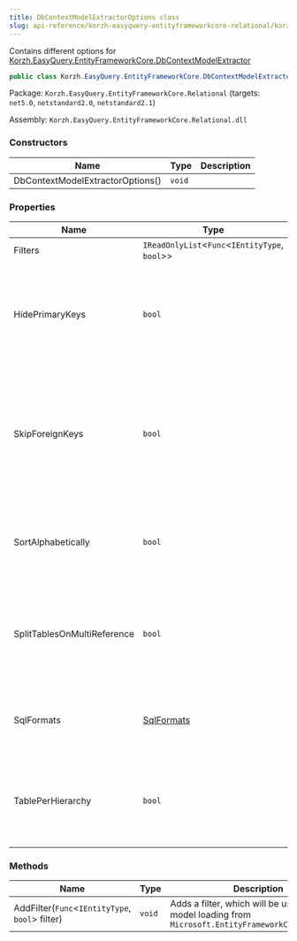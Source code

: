 ```yaml
---
title: DbContextModelExtractorOptions class
slug: api-reference/korzh-easyquery-entityframeworkcore-relational/korzh-easyquery-entityframeworkcore-namespace/dbcontextmodelextractoroptions-class
---
```

Contains different options for [Korzh.EasyQuery.EntityFrameworkCore.DbContextModelExtractor](/api-reference/korzh-easyquery-entityframeworkcore-relational/korzh-easyquery-entityframeworkcore-namespace/dbcontextmodelextractor-class)
```csharp
public class Korzh.EasyQuery.EntityFrameworkCore.DbContextModelExtractorOptions

```
Package: `Korzh.EasyQuery.EntityFrameworkCore.Relational` (targets: `net5.0`, `netstandard2.0`, `netstandard2.1`)

Assembly: `Korzh.EasyQuery.EntityFrameworkCore.Relational.dll`

### Constructors

| Name | Type | Description | 
| --- | --- | --- | 
| DbContextModelExtractorOptions() | `void` |  | 


### Properties

| Name | Type | Description | 
| --- | --- | --- | 
| Filters | `IReadOnlyList`&lt;`Func`&lt;`IEntityType`, `bool`&gt;&gt; | The Filtes | 
| HidePrimaryKeys | `bool` | Gets or sets a value indicating whether we need to hide primary key fields in the data model. | 
| SkipForeignKeys | `bool` | Gets or sets a value indicating whether we need to skip foreign key fields and don't include them into the data model. | 
| SortAlphabetically | `bool` | If true, sorts all entities and their attributes in alphabet order | 
| SplitTablesOnMultiReference | `bool` | Split one table on two (or more) if there are multi-references between two tables | 
| SqlFormats | [SqlFormats](/api-reference/korzh-easyquery-db/korzh-easyquery-db-namespace/sqlformats-class) | Gets or sets the SQL formats used during the model extraction | 
| TablePerHierarchy | `bool` | If true, add one table for each entity derived from one abstract type | 


### Methods

| Name | Type | Description | 
| --- | --- | --- | 
| AddFilter(`Func`&lt;`IEntityType`, `bool`&gt; filter) | `void` | Adds a filter, which will be used during model loading from `Microsoft.EntityFrameworkCore.DbContext` |